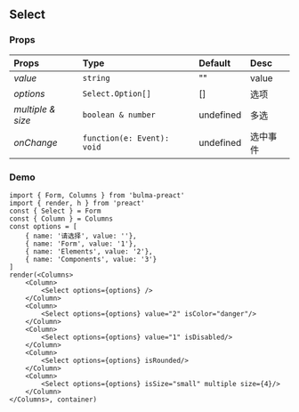 ## Select

### Props
Props | Type | Default | Desc
:- | :- | :- | :-
*value* | `string` | "" | value
*options* | `Select.Option[]` | [] | 选项
*multiple & size* | `boolean & number` | undefined | 多选
*onChange* | `function(e: Event): void` | undefined | 选中事件

### Demo
```tsx
import { Form, Columns } from 'bulma-preact'
import { render, h } from 'preact'
const { Select } = Form
const { Column } = Columns
const options = [
    { name: '请选择', value: ''},
    { name: 'Form', value: '1'},
    { name: 'Elements', value: '2'},
    { name: 'Components', value: '3'}
]
render(<Columns>
    <Column>
        <Select options={options} />
    </Column>
    <Column>
        <Select options={options} value="2" isColor="danger"/>
    </Column>
    <Column>
        <Select options={options} value="1" isDisabled/>
    </Column>
    <Column>
        <Select options={options} isRounded/>
    </Column>
    <Column>
        <Select options={options} isSize="small" multiple size={4}/>
    </Column>
</Columns>, container)
```

